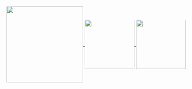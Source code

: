 <div>
  <a href="https://akileshjayakumar.com">
    <img align="center" height="200em" src="https://github-readme-streak-stats.herokuapp.com?user=akileshjayakumar&theme=github_dark&hide_border=false&mode=weekly&card_width=800" />
  </a>
  <a href="https://akileshjayakumar.com">
    <img align="center" height="130em" src="https://github-readme-stats.vercel.app/api?username=akileshjayakumar&theme=github_dark&hide_border=false&count_private=true&hide_title=true&show_icons=true&hide=stars&card_width=400" />
  </a>
  <a href="https://akileshjayakumar.com">
    <img align="center" height="130em" src="https://github-readme-stats.vercel.app/api/top-langs/?username=akileshjayakumar&theme=github_dark&hide_border=false&count_private=true&hide_title=true&layout=compact&langs_count=100&card_width=600" />
  </a>
</div>
